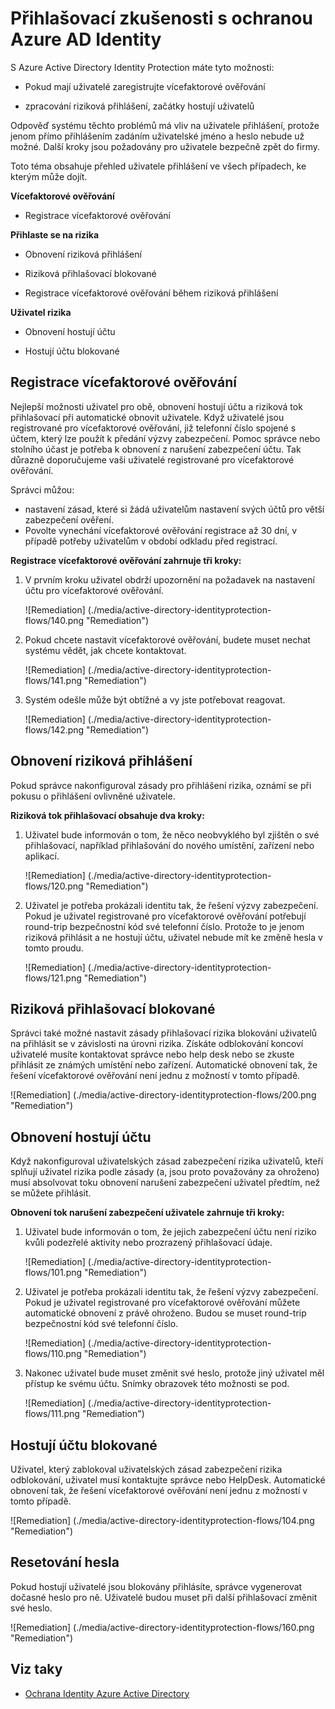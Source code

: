 <properties
    pageTitle="Přihlašovací zkušenosti s ochranou Azure AD Identity | Microsoft Azure"
    description="Přehled rozsah možností uživatelů při ochrana Identity zmírnit nebo remediated uživatele nebo když se zásadami vyžaduje vícefaktorové ověřování."
    services="active-directory"
    keywords="Ochrana identity služby Azure active directory, zjišťování aplikace cloudu, Správa aplikací, zabezpečení, rizika, úroveň rizika, chyba, zásady zabezpečení"
    documentationCenter=""
    authors="markusvi"
    manager="femila"
    editor=""/>

<tags
    ms.service="active-directory"
    ms.workload="identity"
    ms.tgt_pltfrm="na"
    ms.devlang="na"
    ms.topic="article"
    ms.date="08/16/2016"
    ms.author="markvi"/>

# <a name="sign-in-experiences-with-azure-ad-identity-protection"></a>Přihlašovací zkušenosti s ochranou Azure AD Identity

S Azure Active Directory Identity Protection máte tyto možnosti:

- Pokud mají uživatelé zaregistrujte vícefaktorové ověřování

- zpracování riziková přihlášení, začátky hostují uživatelů

Odpověď systému těchto problémů má vliv na uživatele přihlášení, protože jenom přímo přihlášením zadáním uživatelské jméno a heslo nebude už možné. Další kroky jsou požadovány pro uživatele bezpečně zpět do firmy.

Toto téma obsahuje přehled uživatele přihlášení ve všech případech, ke kterým může dojít.

**Vícefaktorové ověřování**

- Registrace vícefaktorové ověřování



**Přihlaste se na rizika**

- Obnovení riziková přihlášení

- Riziková přihlašovací blokované

- Registrace vícefaktorové ověřování během riziková přihlášení
 

**Uživatel rizika**

- Obnovení hostují účtu

- Hostují účtu blokované




## <a name="multi-factor-authentication-registration"></a>Registrace vícefaktorové ověřování

Nejlepší možnosti uživatel pro obě, obnovení hostují účtu a riziková tok přihlašovací při automatické obnovit uživatele. Když uživatelé jsou registrované pro vícefaktorové ověřování, již telefonní číslo spojené s účtem, který lze použít k předání výzvy zabezpečení. Pomoc správce nebo stolního účast je potřeba k obnovení z narušení zabezpečení účtu. Tak důrazně doporučujeme vaši uživatelé registrované pro vícefaktorové ověřování. 

Správci můžou:

- nastavení zásad, které si žádá uživatelům nastavení svých účtů pro větší zabezpečení ověření. 
- Povolte vynechání vícefaktorové ověřování registrace až 30 dní, v případě potřeby uživatelům v období odkladu před registrací.

**Registrace vícefaktorové ověřování zahrnuje tři kroky:**

1. V prvním kroku uživatel obdrží upozornění na požadavek na nastavení účtu pro vícefaktorové ověřování. 

    ![Remediation] (./media/active-directory-identityprotection-flows/140.png "Remediation")


2. Pokud chcete nastavit vícefaktorové ověřování, budete muset nechat systému vědět, jak chcete kontaktovat.

    ![Remediation] (./media/active-directory-identityprotection-flows/141.png "Remediation")
 
3. Systém odešle může být obtížné a vy jste potřebovat reagovat.

    ![Remediation] (./media/active-directory-identityprotection-flows/142.png "Remediation")

 



## <a name="risky-sign-in-recovery"></a>Obnovení riziková přihlášení

Pokud správce nakonfiguroval zásady pro přihlášení rizika, oznámí se při pokusu o přihlášení ovlivněné uživatele. 

**Riziková tok přihlašovací obsahuje dva kroky:** 

1. Uživatel bude informován o tom, že něco neobvyklého byl zjištěn o své přihlašovací, například přihlašování do nového umístění, zařízení nebo aplikací. 

    ![Remediation] (./media/active-directory-identityprotection-flows/120.png "Remediation")

2. Uživatel je potřeba prokázali identitu tak, že řešení výzvy zabezpečení. Pokud je uživatel registrované pro vícefaktorové ověřování potřebují round-trip bezpečnostní kód své telefonní číslo. Protože to je jenom riziková přihlásit a ne hostují účtu, uživatel nebude mít ke změně hesla v tomto proudu. 

    ![Remediation] (./media/active-directory-identityprotection-flows/121.png "Remediation")



 
## <a name="risky-sign-in-blocked"></a>Riziková přihlašovací blokované
Správci také možné nastavit zásady přihlašovací rizika blokování uživatelů na přihlásit se v závislosti na úrovni rizika. Získáte odblokování koncoví uživatelé musíte kontaktovat správce nebo help desk nebo se zkuste přihlásit ze známých umístění nebo zařízení. Automatické obnovení tak, že řešení vícefaktorové ověřování není jednu z možností v tomto případě.

![Remediation] (./media/active-directory-identityprotection-flows/200.png "Remediation")




## <a name="compromised-account-recovery"></a>Obnovení hostují účtu

Když nakonfiguroval uživatelských zásad zabezpečení rizika uživatelů, kteří splňují uživatel rizika podle zásady (a, jsou proto považovány za ohroženo) musí absolvovat toku obnovení narušení zabezpečení uživatel předtím, než se můžete přihlásit. 

**Obnovení tok narušení zabezpečení uživatele zahrnuje tři kroky:**

1. Uživatel bude informován o tom, že jejich zabezpečení účtu není riziko kvůli podezřelé aktivity nebo prozrazený přihlašovací údaje.

    ![Remediation] (./media/active-directory-identityprotection-flows/101.png "Remediation")

2.  Uživatel je potřeba prokázali identitu tak, že řešení výzvy zabezpečení. Pokud je uživatel registrované pro vícefaktorové ověřování můžete automatické obnovení z právě ohroženo. Budou se muset round-trip bezpečnostní kód své telefonní číslo. 

    ![Remediation] (./media/active-directory-identityprotection-flows/110.png "Remediation")


3.  Nakonec uživatel bude muset změnit své heslo, protože jiný uživatel měl přístup ke svému účtu. Snímky obrazovek této možnosti se pod.
 
    ![Remediation] (./media/active-directory-identityprotection-flows/111.png "Remediation")



## <a name="compromised-account-blocked"></a>Hostují účtu blokované 

Uživatel, který zablokoval uživatelských zásad zabezpečení rizika odblokování, uživatel musí kontaktujte správce nebo HelpDesk. Automatické obnovení tak, že řešení vícefaktorové ověřování není jednu z možností v tomto případě.


![Remediation] (./media/active-directory-identityprotection-flows/104.png "Remediation")



 
## <a name="reset-password"></a>Resetování hesla

Pokud hostují uživatelé jsou blokovány přihlásíte, správce vygenerovat dočasné heslo pro ně. Uživatelé budou muset při další přihlašovací změnit své heslo.

![Remediation] (./media/active-directory-identityprotection-flows/160.png "Remediation")


 




 

## <a name="see-also"></a>Viz taky

- [Ochrana Identity Azure Active Directory](active-directory-identityprotection.md) 